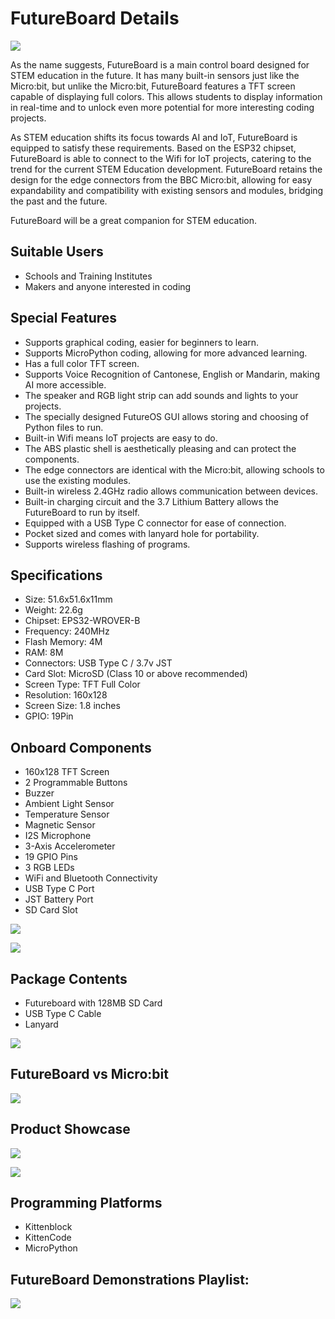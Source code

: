# FutureBoard Details

![](./images/futureboard_blue.jpg)

As the name suggests, FutureBoard is a main control board designed for STEM education in the future. It has many built-in sensors just like the Micro:bit, but unlike the Micro:bit, FutureBoard features a TFT screen capable of displaying full colors. This allows students to display information in real-time and to unlock even more potential for more interesting coding projects.

As STEM education shifts its focus towards AI and IoT, FutureBoard is equipped to satisfy these requirements.  Based on the ESP32 chipset, FutureBoard is able to connect to the Wifi for IoT projects, catering to the trend for the current STEM Education development. FutureBoard retains the design for the edge connectors from the BBC Micro:bit, allowing for easy expandability and compatibility with existing sensors and modules, bridging the past and the future. 

FutureBoard will be a great companion for STEM education.

## Suitable Users

- Schools and Training Institutes
- Makers and anyone interested in coding

## Special Features

- Supports graphical coding, easier for beginners to learn.
- Supports MicroPython coding, allowing for more advanced learning.
- Has a full color TFT screen.
- Supports Voice Recognition of Cantonese, English or Mandarin, making AI more accessible.
- The speaker and RGB light strip can add sounds and lights to your projects.
- The specially designed FutureOS GUI allows storing and choosing of Python files to run.
- Built-in Wifi means IoT projects are easy to do.
- The ABS plastic shell is aesthetically pleasing and can protect the components.
- The edge connectors are identical with the Micro:bit, allowing schools to use the existing modules.
- Built-in wireless 2.4GHz radio allows communication between devices.
- Built-in charging circuit and the 3.7 Lithium Battery allows the FutureBoard to run by itself.
- Equipped with a USB Type C connector for ease of connection.
- Pocket sized and comes with lanyard hole for portability.
- Supports wireless flashing of programs.

## Specifications

- Size: 51.6x51.6x11mm
- Weight: 22.6g
- Chipset: EPS32-WROVER-B
- Frequency: 240MHz
- Flash Memory: 4M
- RAM: 8M
- Connectors: USB Type C / 3.7v JST
- Card Slot: MicroSD (Class 10 or above recommended)
- Screen Type: TFT Full Color
- Resolution: 160x128
- Screen Size: 1.8 inches
- GPIO: 19Pin

## Onboard Components

- 160x128 TFT Screen
- 2 Programmable Buttons
- Buzzer
- Ambient Light Sensor
- Temperature Sensor
- Magnetic Sensor
- I2S Microphone
- 3-Axis Accelerometer
- 19 GPIO Pins
- 3 RGB LEDs
- WiFi and Bluetooth Connectivity
- USB Type C Port
- JST Battery Port
- SD Card Slot

![](./images/resources.png)

![](./images/futureboard_robotbit.png)

## Package Contents

- Futureboard with 128MB SD Card
- USB Type C Cable
- Lanyard

![](./images/contents1.jpg)

## FutureBoard vs Micro:bit

![](./images/versus.png)

## Product Showcase

![](./images/front1.jpg)

![](./images/back1.jpg)

## Programming Platforms

- Kittenblock
- KittenCode
- MicroPython

## FutureBoard Demonstrations Playlist:

[![](./images/video2.png)](https://www.youtube.com/playlist?list=PLAujwz8NieMDguS3Bpt4JBrejW0KY0xwT)
